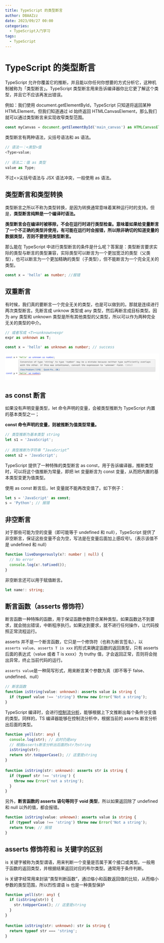 ```yaml
---
title: TypeScript 的类型断言
author: DBAAZzz
date: 2023/09/27 00:00
categories:
  - TypeScript入门学习
tags:
  - TypeScript
---
```


# TypeScript 的类型断言

TypeScript 允许你覆盖它的推断，并且能以你任何你想要的方式分析它，这种机制被称为「类型断言」。TypeScript 类型断言用来告诉编译器你比它更了解这个类型，并且它不应该再发出错误。

例如：我们使用 document.getElementById，TypeScript 只知道将返回某种 HTMLElement，但我们知道通过 id 始终返回 HTMLCanvasElement，那么我们就可以通过类型断言来实现收窄类型范围。

```ts
const myCanvas = document.getElementById('main_canvas') as HTMLCanvasElement;
```

类型断言有两种语法，尖括号语法和 as 语法。

```ts
// 语法一：<类型>值
<Type>value;

// 语法二：值 as 类型
value as Type;
```

不过<>尖括号语法与 JSX 语法冲突，一般使用 as 语法。

## 类型断言和类型转换

类型断言之所以不称为类型转换，是因为转换通常意味着某种运行时的支持。但是，**类型断言纯粹是一个编译时语法。**

**类型断言会在编译时被移除，不会在运行时进行类型检查。意味着如果给变量断言了一个不正确的类型并使用，有可能在运行时会报错，所以除非确切的知道变量的数据类型，否则不要使用类型断言。**

那么能在 TypeScript 中进行类型断言的条件是什么呢？答案是：类型断言要求实际的类型与断言的类型兼容，实际类型可以断言为一个更加宽泛的类型（父类型），也可以断言为一个更加精确的类型（子类型），但不能断言为一个完全无关的类型。

```ts
const x = 'hello' as number; //报错
```

## 双重断言

有时候，我们真的要断言一个完全无关的类型，也是可以做到的。那就是连续进行两次类型断言。先断言成 unknow 类型或 any 类型，然后再断言成目标类型。因为 any 类型和 unknown 类型是所有其他类型的父类型，所以可以作为两种完全无关的类型的中介。

```ts
// 或者写成 <T><unknown>expr
expr as unknown as T;
```

```ts
const x = 'hello' as unknown as number; // success
```

![图 0](../../../public/images/2023-09-27-5b370a8c6d0cabab78c35b69fd7457db6f61832f0d9f33e809a19166910e1012.png)

## as const 断言

如果没有声明变量类型，let 命令声明的变量，会被类型推断为 TypeScript 内置的基本类型之一；

**const 命令声明的变量，则被推断为值类型常量。**

```ts
// 类型推断为基本类型 string
let s1 = 'JavaScript';

// 类型推断为字符串 “JavaScript”
const s2 = 'JavaScript';
```

TypeScript 提供了一种特殊的类型断言 as const，用于告诉编译器，推断类型时，可以将这个值推断为常量，即把 let 变量断言为 const 变量，从而把内置的基本类型变更为值类型。

使用 as const 断言后，let 变量就不能再改变值了。如下例子：

```ts
let s = 'JavaScript' as const;
s = 'Python'; // 报错
```

## 非空断言

对于那些可能为空的变量（即可能等于 undefined 和 null），TypeScript 提供了非空断言，保证这些变量不会为空，写法是在变量后面加上感叹号!。（表示该值不是 undefined 和 null）

```ts
function liveDangerously(x?: number | null) {
  // No error
  console.log(x!.toFixed());
}
```

非空断言还可以用于赋值断言。

```ts
let name!: string;
```

## 断言函数（asserts 修饰符）

断言函数一种特殊的函数，用于保证函数参数符合某种类型。如果函数达不到要求，就会抛出错误，中断程序执行。如果达到要求，就不进行任何操作，让代码按照正常流程运行。

asserts 并不是一个断言函数，它只是一个修饰符（也称为断言签名），以 `asserts value`、`asserts T is xxx` 的形式来确定函数的返回类型，只有 asserts 后面的表达式（value 或者 T is xxxx）为 truthy 值，才会返回正常，否则将会抛出异常，终止当前代码的运行。

`asserts value`是一种简写形式，用来断言某个参数为真（即不等于 false、undefined、null）

```ts
// 断言函数
function isString(value: unknown): asserts value is string {
  if (typeof value !== 'string') throw new Error('Not a string');
}
```

TypeScript 编译时，会进行[控制流分析](https://github.com/Microsoft/TypeScript/pull/8010)，能够根据上下文推断出每个条件分支值的类型。同样的，TS 编译器能够在控制流分析中，根据当前的 asserts 断言分析出后面的类型。

```ts
function yell(str: any) {
  console.log(str); // 此时仍是any
  // 根据asserts断言分析出后面的str为string
  isString(str);
  return str.toUpperCase(); // 这里是string
}

function isString(str: unknown): asserts str is string {
  if (typeof str !== 'string') {
    throw new Error('not a string');
  }
}
```

另外，**断言函数的 asserts 语句等同于 void 类型**，所以如果返回除了 undefined 和 null 以外的值，都会报错。

```ts
function isString(value: unknown): asserts value is string {
  if (typeof value !== 'string') throw new Error('Not a string');
  return true; // 报错
}
```

## asserts 修饰符和 is 关键字的区别

is 关键字被称为类型谓语，用来判断一个变量是否属于某个接口或类型。一般用于函数的返回类型，并根据结果返回对应的布尔类型。通常用于条件判断。

is 关键字经常用来封装“类型判断函数”，通过缩小和函数返回值的比较，从而缩小参数的类型范围，所以烈性谓语 is 也是一种类型保护

```ts
function yell(str: any) {
  if (isString(str)) {
    str.toUpperCase(); // 这里是string
  }
}

function isString(str: unknown): str is string {
  return typeof str === 'string';
}
```

